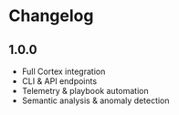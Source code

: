 # Changelog

## 1.0.0
- Full Cortex integration
- CLI & API endpoints
- Telemetry & playbook automation
- Semantic analysis & anomaly detection
